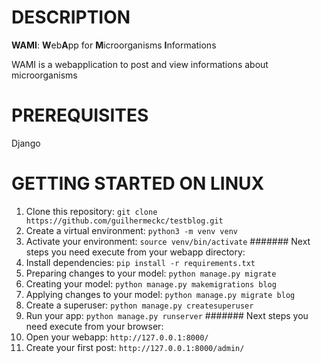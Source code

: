 # DESCRIPTION
**WAMI**: **W**eb**A**pp for **M**icroorganisms **I**nformations

WAMI is a webapplication to post and view informations about microorganisms

# PREREQUISITES
Django

# GETTING STARTED ON LINUX
1. Clone this repository:
   ```git clone https://github.com/guilhermeckc/testblog.git```
2. Create a virtual environment: 
   ```python3 -m venv venv```
3. Activate your environment: 
   ```source venv/bin/activate```
####### Next steps you need execute from your webapp directory:
4. Install dependencies: 
   ```pip install -r requirements.txt```
5. Preparing changes to your model: ```python manage.py migrate ```
6. Creating your model: ```python manage.py makemigrations blog```
7. Applying changes to your model: ```python manage.py migrate blog``` 
8. Create a superuser: ```python manage.py createsuperuser```
9. Run your app: ```python manage.py runserver```
####### Next steps you need execute from your browser: 
10. Open your webapp: ```http://127.0.0.1:8000/```
11. Create your first post: ```http://127.0.0.1:8000/admin/```
